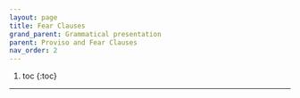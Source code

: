 ```yaml
---
layout: page
title: Fear Clauses
grand_parent: Grammatical presentation
parent: Proviso and Fear Clauses
nav_order: 2
---
```


1. toc
{:toc}

***
